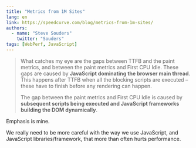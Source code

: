 ```yaml
---
title: "Metrics from 1M Sites"
lang: en
link: https://speedcurve.com/blog/metrics-from-1m-sites/
authors:
  - name: "Steve Souders"
    twitter: "Souders"
tags: [WebPerf, JavaScript]
---
```


> What catches my eye are the gaps between TTFB and the paint metrics, and between the paint metrics and First CPU Idle. These gaps are caused by **JavaScript dominating the browser main thread**. This happens after TTFB when all the blocking scripts are executed – these have to finish before any rendering can happen.
>
> The gap between the paint metrics and First CPU Idle is caused by **subsequent scripts being executed and JavaScript frameworks building the DOM dynamically**.

Emphasis is mine.

We really need to be more careful with the way we use JavaScript, and JavaScript libraries/framework, that more than often hurts performance.
